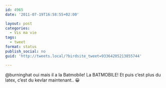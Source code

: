 ```yaml
---
id: 4965
date: '2011-07-19T16:58:55+02:00'

layout: post
categories:
  - Vis ma vie
tags:
  - tweet
format: status
publish_social: no
guid: 'http://tweets.local/?birdsite_tweet=93364205213855744'

---
```


@burninghat oui mais il a la Batmobile! La BATMOBILE! Et puis c’est plus du latex, c’est du kevlar maintenant.. 😀